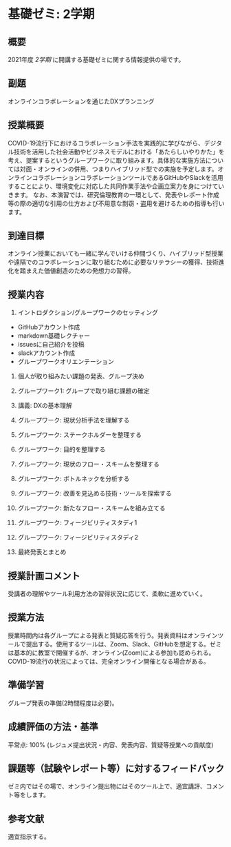 # 基礎ゼミ: 2学期
## 概要
2021年度 _2学期_ に開講する基礎ゼミに関する情報提供の場です。

## 副題
オンラインコラボレーションを通じたDXプランニング

## 授業概要
COVID-19流行下におけるコラボレーション手法を実践的に学びながら、デジタル技術を活用した社会活動やビジネスモデルにおける「あたらしいやりかた」を考え、提案するというグループワークに取り組みます。具体的な実施方法については対面・オンラインの併用、つまりハイブリッド型での実施を予定します。オンラインコラボレーションコラボレーションツールであるGitHubやSlackを活用することにより、環境変化に対応した共同作業手法や企画立案力を身につけていきます。
なお、本演習では、研究倫理教育の一環として、発表やレポート作成等の際の適切な引用の仕方および不用意な剽窃・盗用を避けるための指導も行います。

## 到達目標
オンライン授業においても一緒に学んでいける仲間づくり、ハイブリッド型授業や遠隔でのコラボレーションに取り組むために必要なリテラシーの獲得、技術進化を踏まえた価値創造のための発想力の習得。

## 授業内容
1. イントロダクション/グループワークのセッティング
  - GitHubアカウント作成
  - markdown基礎レクチャー
  - issuesに自己紹介を投稿
  - slackアカウント作成
  - グループワークオリエンテーション  

1. 個人が取り組みたい課題の発表、グループ決め  

1. グループワーク1: グループで取り組む課題の確定

1. 講義: DXの基本理解

1. グループワーク: 現状分析手法を理解する

1. グループワーク: ステークホルダーを整理する

1. グループワーク: 目的を整理する

1. グループワーク: 現状のフロー・スキームを整理する

1. グループワーク: ボトルネックを分析する

1. グループワーク: 改善を見込める技術・ツールを探索する

1. グループワーク: 新たなフロー・スキームを組み立てる

1. グループワーク: フィージビリティスタディ1

1. グループワーク: フィージビリティスタディ2

1. 最終発表とまとめ

## 授業計画コメント
受講者の理解やツール利用方法の習得状況に応じて、柔軟に進めていく。

## 授業方法
授業時間内は各グループによる発表と質疑応答を行う。発表資料はオンラインツールで提出する。使用するツールは、Zoom、Slack、GitHubを想定する。ゼミは基本的に教室で開催するが、オンライン(Zoom)による参加も認められる。COVID-19流行の状況によっては、完全オンライン開催となる場合がある。

## 準備学習
グループ発表の準備(2時間程度は必要)。

## 成績評価の方法・基準
平常点: 100% (レジュメ提出状況・内容、発表内容、質疑等授業への貢献度)

## 課題等（試験やレポート等）に対するフィードバック
ゼミ内ではその場で、オンライン提出物にはそのツール上で、適宜講評、コメント等をします。

## 参考文献
適宜指示する。
